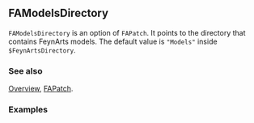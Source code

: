 ## FAModelsDirectory

`FAModelsDirectory` is an option of `FAPatch`. It points to the directory that contains FeynArts models. The default value is `"Models"` inside `$FeynArtsDirectory`.

### See also

[Overview](Extra/FeynCalc.md), [FAPatch](FAPatch.md).

### Examples